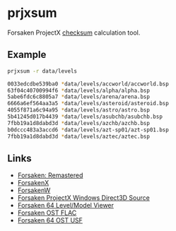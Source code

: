 # prjxsum
Forsaken ProjectX [checksum](https://github.com/jopadan/libprjx/wiki/Checksum) calculation tool.

## Example ##
```sh
prjxsum -r data/levels

0033edcdbe539ba0 *data/levels/accworld/accworld.bsp
63f04c40700994f6 *data/levels/alpha/alpha.bsp
5abe6fdc6c8805a7 *data/levels/arena/arena.bsp
6666a6ef564aa3a5 *data/levels/asteroid/asteroid.bsp
4055f871a6c94a95 *data/levels/astro/astro.bsp
5b41245d017b4439 *data/levels/asubchb/asubchb.bsp
7fbb19a1d8dabd3d *data/levels/azchb/azchb.bsp
b0dccc483a3accd6 *data/levels/azt-sp01/azt-sp01.bsp
7fbb19a1d8dabd3d *data/levels/aztec/aztec.bsp
```
## Links ##
- [Forsaken: Remastered](https://www.mobygames.com/game/111883/forsaken-remastered/)
- [ForsakenX](https://github.com/ForsakenX)
- [ForsakenW](https://github.com/ForsakenW)
- [Forsaken ProjectX Windows Direct3D Source](https://github.com/commercial-game-sources/forsaken)
- [Forsaken 64 Level/Model Viewer](https://github.com/hack64-net/rotm/tree/master/forsaken_64)
- [Forsaken OST FLAC](https://downloads.khinsider.com/game-soundtracks/album/forsaken-the-music)
- [Forsaken 64 OST USF](https://www.zophar.net/music/nintendo-64-usf/forsaken-64)
